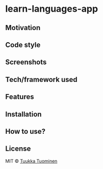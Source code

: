 # learn-languages-app



## Motivation


## Code style


## Screenshots


## Tech/framework used


## Features


## Installation


## How to use?


## License

MIT © [Tuukka Tuominen](https://github.com/tuominentuukka)

